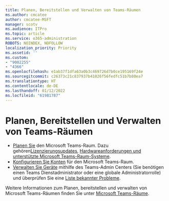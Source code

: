 ```yaml
---
title: Planen, Bereitstellen und Verwalten von Teams-Räumen
ms.author: cmcatee
author: cmcatee-MSFT
manager: scotv
ms.audience: ITPro
ms.topic: article
ms.service: o365-administration
ROBOTS: NOINDEX, NOFOLLOW
localization_priority: Priority
ms.assetid: ''
ms.custom:
- "9002255"
- "4366"
ms.openlocfilehash: e1ab37f1dfa63a0b3c469726d7b0ce195169f24e
ms.sourcegitcommit: c26373c21c837937b41026f56fedfc51b7b80ea7
ms.translationtype: HT
ms.contentlocale: de-DE
ms.lasthandoff: 01/12/2022
ms.locfileid: "61981787"
---
```

# <a name="plan-deploy-and-manage-teams-rooms"></a>Planen, Bereitstellen und Verwalten von Teams-Räumen

- [Planen Sie](https://docs.microsoft.com/MicrosoftTeams/rooms/rooms-plan) den Microsoft Teams-Raum. Dazu gehören[Lizenzierungsupdates](https://docs.microsoft.com/MicrosoftTeams/rooms/rooms-licensing), [Hardwareanforderungen und unterstützte Microsoft Teams-Raum-Systeme](https://docs.microsoft.com/MicrosoftTeams/rooms/requirements#hardware-requirements).
- [Konfigurieren Sie Konten](https://docs.microsoft.com/MicrosoftTeams/rooms/rooms-configure-accounts) für den Microsoft Teams-Raum.
- [Verwalten Sie Geräte](https://docs.microsoft.com/microsoftteams/rooms/rooms-manage)  mithilfe des Teams-Admin Centers (Sie benötigen einen Teams Dienstadministrator oder eine globale Administratorrolle) und überprüfen Sie eine [Liste bekannter Probleme](https://docs.microsoft.com/microsoftteams/rooms/known-issues).

Weitere Informationen zum Planen, bereitstellen und verwalten von Microsoft Teams-Räumen finden Sie unter [Microsoft Teams-Räume](https://docs.microsoft.com/microsoftteams/rooms/).

